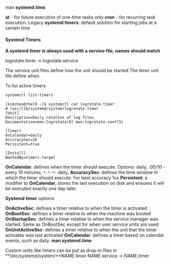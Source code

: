 man **systemd.time**

**at** - for future execution of one-time tasks only
**cron** - for recurring task execution. Legacy
**systemd timers**: default solution for starting jobs at a certain time

#### Systemd Timers

**A systemd timer is always used with a service file, names should match**

logrotate.timer -> logrotate.service

The service unit files define how the unit should be started
The timer unit file define when.

To list active timers

```bash
systemctl list-timers
```

```
[kimchen@rhel9 ~]$ systemctl cat logrotate.timer
# /usr/lib/systemd/system/logrotate.timer
[Unit]
Description=Daily rotation of log files
Documentation=man:logrotate(8) man:logrotate.conf(5)

[Timer]
OnCalendar=daily
AccuracySec=1h
Persistent=true

[Install]
WantedBy=timers.target
```

**OnCalendar**: defines when the timer should execute. Options: daily; *:00/10* - every 10 minutes, `*-*-*`- daily, 
**AccuracySec**: defines the time window in which the timer should execute. For best accuracy 1us
**Persistent**: a modifier to **OnCalendar**, stores the last execution on disk and ensures it will be executed exactly one day later.

**Systemd** **timer** options:

**OnActiveSec**: defines a timer relative to when the timer is activated
**OnBootSec**: defines a timer relative to when the machine was booted
**OnStartupSec**: defines a timer relative to when the service manager was started. Same as OnBootSec except for when user service units are used
**OnUnitActiveSec**: defines a timer relative to when the unit that the timer activates was last activated
**OnCalendar**: defines a timer based on calendar events, such as daily. **man systemd.time**

Custom units like timers can be put as drop-in files in **/etc/systemd/system/**NAME.timer
NAME.service -> NAME.timer
